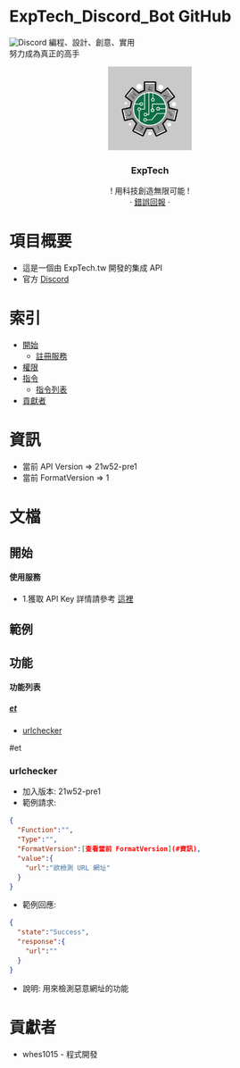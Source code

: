 # ExpTech_Discord_Bot GitHub
<img alt="Discord" src="https://img.shields.io/discord/857181425908318218">
編程、設計、創意、實用
<br>
努力成為真正的高手
<br />
<p align="center">
  <a href="https://github.com/ExpTech-tw/Example/">
    <img src="image/ExpTech.png" alt="ExpTech" width="150" height="150">
  </a>
  <h3 align="center">ExpTech</h3>
  <p align="center">
    ! 用科技創造無限可能 !
    <br />
    ·
    <a href="https://github.com/ExpTech-tw/Example/issues">錯誤回報</a>
    ·
  </p>
</p>

# 項目概要
* 這是一個由 ExpTech.tw 開發的集成 API
* 官方 [Discord](https://discord.gg/rkPu3msUf3)

# 索引
- [開始](#開始)
  - [註冊服務](#使用服務)
- [權限](#範例)
- [指令](#功能)
  - [指令列表](#功能列表)
- [貢獻者](#貢獻者)

# 資訊
- 當前 API Version => 21w52-pre1
- 當前 FormatVersion => 1

# 文檔
## 開始
#### 使用服務
* 1.獲取 API Key 詳情請參考 [這裡](https://github.com/ExpTechTW/ExpTech_Discord_Bot)

## 範例


## 功能
#### 功能列表
##### [et](#et)
- [urlchecker](#urlchecker)

#et
### urlchecker
- 加入版本: 21w52-pre1
- 範例請求: 
```json
{
  "Function":"",
  "Type":"",
  "FormatVersion":[查看當前 FormatVersion](#資訊),
  "value":{
    "url":"欲檢測 URL 網址"
  }
}
```
- 範例回應: 
```json
{
  "state":"Success",
  "response":{
    "url":""
  }
}
```
- 說明: 用來檢測惡意網址的功能

# 貢獻者
* whes1015 - 程式開發
